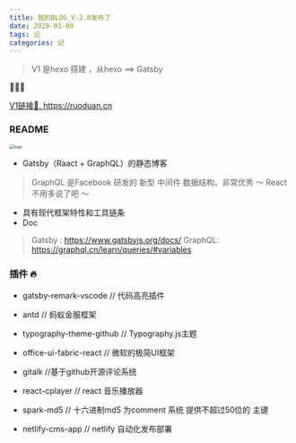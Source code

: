 ```yaml
---
title: 我的BLOG_V-2.0发布了
date: 2020-01-09
tags: 记
categories: 记
---
```


> V1 是hexo 搭建 ，从hexo ==> Gatsby

🚀🚀🚀

[V1链接🔗. ](https://ruoduan.cn)  https://ruoduan.cn

### README

<img src="./mylogo.png" alt="logo" style="zoom:50%;" />



- Gatsby（Raact + GraphQL）的静态博客
> GraphQL 是Facebook 研发的 新型 中间件 数据结构，非常优秀 ～
> React 不用多说了吧 ～
- 具有现代框架特性和工具链条 
- Doc
> Gatsby : https://www.gatsbyjs.org/docs/
> GraphQL: https://graphql.cn/learn/queries/#variables



### 插件 🔥

- gatsby-remark-vscode // 代码高亮插件

- antd // 蚂蚁金服框架

- typography-theme-github // Typography.js主题

- office-ui-fabric-react // 微软的极简UI框架

- gitalk //基于github开源评论系统

- react-cplayer // react 音乐播放器

- spark-md5 // 十六进制md5 为comment 系统 提供不超过50位的 主键

- netlify-cms-app // netlify 自动化发布部署